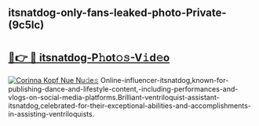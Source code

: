 ## itsnatdog-only-fans​-leaked-photo​-Private-(9c5lc)


# <h2><a href="https://mediaupload.pro?title=itsnatdog&ref=git">🔗👉 🔴 itsnatdog-P𝚑ot𝚘𝚜-V𝚒d𝚎o</a></h2>

[![Corinna Kopf Nue Nu𝚍e𝚜](https://i.imgur.com/0qMVB7G.gif)](https://mediaupload.pro?title=itsnatdog&ref=git)
Online-influencer-itsnatdog,known-for-publishing-dance-and-lifestyle-content,-including-performances-and-vlogs-on-social-media-platforms.Brilliant-ventriloquist-assistant-itsnatdog,celebrated-for-their-exceptional-abilities-and-accomplishments-in-assisting-ventriloquists.  